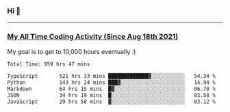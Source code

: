 ### Hi 🙂

---

### <a href="https://wakatime.com/@Eroxl">My All Time Coding Activity (Since Aug 18th 2021)</a>
My goal is to get to 10,000 hours eventually :)
<!--START_SECTION:waka-->

```txt
Total Time: 959 hrs 47 mins

TypeScript       521 hrs 33 mins █████████████▓░░░░░░░░░░░   54.34 %
Python           143 hrs 24 mins ███▓░░░░░░░░░░░░░░░░░░░░░   14.94 %
Markdown         64 hrs 15 mins  █▓░░░░░░░░░░░░░░░░░░░░░░░   06.70 %
JSON             34 hrs 19 mins  █░░░░░░░░░░░░░░░░░░░░░░░░   03.58 %
JavaScript       29 hrs 58 mins  ▓░░░░░░░░░░░░░░░░░░░░░░░░   03.12 %
```

<!--END_SECTION:waka-->
